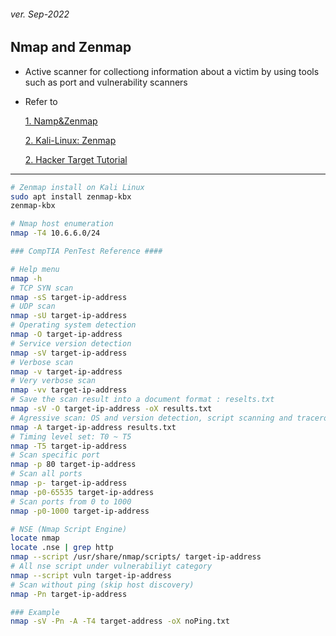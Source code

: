 <h6>ver. Sep-2022</h6>
<h2> Nmap and Zenmap</h2>

-   Active scanner for collectiong information about a victim by using tools such as port and vulnerability scanners
-   Refer to

    [1. Namp&Zenmap](https://nmap.org/)

    [2. Kali-Linux: Zenmap](https://www.kali.org/tools/zenmap-kbx/)

    [2. Hacker Target Tutorial](https://hackertarget.com/nmap-tutorial/)

---

```sh
# Zenmap install on Kali Linux
sudo apt install zenmap-kbx
zenmap-kbx

# Nmap host enumeration
nmap -T4 10.6.6.0/24

### CompTIA PenTest Reference ####

# Help menu
nmap -h
# TCP SYN scan
nmap -sS target-ip-address
# UDP scan
nmap -sU target-ip-address
# Operating system detection
nmap -O target-ip-address
# Service version detection
nmap -sV target-ip-address
# Verbose scan
nmap -v target-ip-address
# Very verbose scan
nmap -vv target-ip-address
# Save the scan result into a document format : reselts.txt
nmap -sV -O target-ip-address -oX results.txt
# Agressive scan: OS and version detection, script scanning and traceroute
nmap -A target-ip-address results.txt
# Timing level set: T0 ~ T5
nmap -T5 target-ip-address
# Scan specific port
nmap -p 80 target-ip-address
# Scan all ports
nmap -p- target-ip-address
nmap -p0-65535 target-ip-address
# Scan ports from 0 to 1000
nmap -p0-1000 target-ip-address

# NSE (Nmap Script Engine)
locate nmap
locate .nse | grep http
nmap --script /usr/share/nmap/scripts/ target-ip-address
# All nse script under vulnerabiliyt category
nmap --script vuln target-ip-address
# Scan without ping (skip host discovery)
nmap -Pn target-ip-address

### Example
nmap -sV -Pn -A -T4 target-address -oX noPing.txt


```
